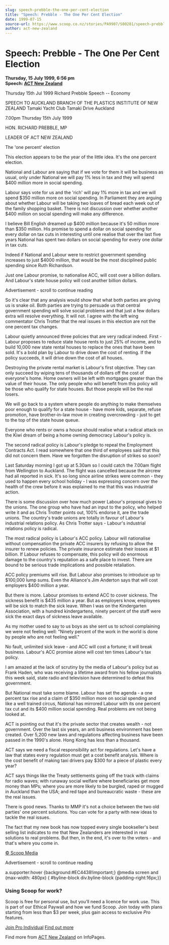 ```yaml
---
slug: speech-prebble-the-one-per-cent-election
title: "Speech: Prebble - The One Per Cent Election"
date: 1999-07-15
source-url: https://www.scoop.co.nz/stories/PA9907/S00281/speech-prebble-the-one-per-cent-election.htm
author: act-new-zealand
---
```

Speech: Prebble - The One Per Cent Election
===========================================

**Thursday, 15 July 1999, 6:56 pm**  
**Speech: [ACT New Zealand](https://info.scoop.co.nz/ACT_New_Zealand)**

Thursday 15th Jul 1999 Richard Prebble Speech -- Economy

SPEECH TO AUCKLAND BRANCH OF THE PLASTICS INSTITUTE OF NEW ZEALAND Tamaki Yacht Club Tamaki Drive Auckland

7.00pm Thursday 15th July 1999

HON. RICHARD PREBBLE, MP

LEADER OF ACT NEW ZEALAND

The 'one percent' election

This election appears to be the year of the little idea. It's the one percent election.

National and Labour are saying that if we vote for them it will be business as usual, only under National we will pay 1% less in tax and they will spend $400 million more in social spending.

Labour says vote for us and the 'rich' will pay 1% more in tax and we will spend $350 million more on social spending. In Parliament they are arguing about whether Labour will be taking two loaves of bread each week out of the family shopping basket. There is not discussion over whether another $400 million on social spending will make any difference.

I believe Bill English dreamed up $400 million because it's 50 million more than $350 million. His promise to spend a dollar on social spending for every dollar on tax cuts in interesting until one realise that over the last five years National has spent two dollars on social spending for every one dollar in tax cuts.

Indeed if National and Labour were to restrict government spending increases to just $4000 million, that would be the most disciplined public spending since Ruth Richardson.

Just one Labour promise, to nationalise ACC, will cost over a billion dollars. And Labour's state house policy will cost another billion dollars.

Advertisement - scroll to continue reading





So it's clear that any analysis would show that what both parties are giving us is snake oil. Both parties are trying to persuade us that central government spending will solve social problems and that just a few dollars extra will resolve everything. It will not. I agree with the left wing commentator Chris Trotter that the real issues in this election are not the one percent tax changes.

Labour quietly announced three policies that are very radical indeed. First - Labour proposes to reduce state house rents to just 25% of income, and to build 10,000 new state rental houses to replace the ones that have been sold. It's a bold plan by Labour to drive down the cost of renting. If the policy succeeds, it will drive down the cost of all houses.

Destroying the private rental market is Labour's first objective. They can only succeed by wiping tens of thousands of dollars off the cost of everyone's home. Home owners will be left with mortgages greater than the value of their house. The only people who will benefit from this policy will be those who qualify for state houses. But those people will be the real losers.

We will go back to a system where people do anything to make themselves poor enough to qualify for a state house - have more kids, separate, refuse promotion, have brother-in-law move in creating overcrowding - just to get to the top of the state house queue.

Everyone who rents or owns a house should realise what a radical attack on the Kiwi dream of being a home owning democracy Labour's policy is.

The second radical policy is Labour's pledge to repeal the Employment Contracts Act. I read somewhere that one third of employees said that this did not concern them. Have we forgotten the disruption of strikes so soon?

Last Saturday morning I got up at 5.30am so I could catch the 7.00am flight from Wellington to Auckland. The flight was cancelled because the aircrew had all reported in sick. It's so long since airline strikes were common - they used to happen every school holiday - I was expressing concern over the health of the crew before it was explained to me that this was industrial action.

There is some discussion over how much power Labour's proposal gives to the unions. The one group who have had an input to the policy, who helped write it and as Chris Trotter points out, 100% endorse it, are the trade unions. The country's trade unions are totally in favour of Labour's industrial relations policy. As Chris Trotter says - Labour's industrial relations policy is radical.

The most radical policy is Labour's ACC policy. Labour will nationalise without compensation the private ACC insurers by refusing to allow the insurer to renew policies. The private insurance estimate their losses at $1 billion. If Labour refuses to compensate, this policy will do enormous damage to the country's reputation as a safe place to invest. There are bound to be serious trade implications and possible retaliation.

ACC policy premiums will rise. But Labour also promises to introduce up to $100,000 lump sums. Even the Alliance's Jim Anderton says that will cost employers $400 million a year.

But there is more. Labour promises to extend ACC to cover sickness. The sickness benefit is $435 million a year. But as employers know, employees will be sick to match the sick leave. When I was on the Kindergarten Association, with a hundred kindergartens, ninety percent of the staff were sick the exact days of sickness leave available.

As my mother used to say to us boys as she sent us to school complaining we were not feeling well: \"Ninety percent of the work in the world is done by people who are not feeling well."

No fault, unlimited sick leave - and ACC will cost a fortune; it will break business. Labour's ACC promise alone will cost ten times Labour's tax policy.

I am amazed at the lack of scrutiny by the media of Labour's policy but as Frank Haden, who was receiving a lifetime award from his fellow journalists this week said, state radio and television have determined to defeat this government.

But National must take some blame. Labour has set the agenda - a one percent tax rise and a claim of $350 million more on social spending and like a well trained circus, National has mirrored Labour with its one percent tax cut and its $400 million social spending. Real problems are not being looked at.

ACT is pointing out that it's the private sector that creates wealth - not government. Over the last six years, an anti business environment has been created. Over 5,200 new laws and regulations affecting business have been passed in the 1990's alone. Hong Kong has less than a thousand.

ACT says we need a fiscal responsibility act for regulations. Let's have a law that states every regulation must get a cost benefit analysis. Where is the cost benefit of making taxi drivers pay $300 for a piece of plastic every year?

ACT says things like the Treaty settlements going off the track with claims for radio waves; with runaway social welfare where beneficiaries get more money than MPs; where you are more likely to be burgled, raped or mugged in Auckland than the USA; and red tape and bureaucratic waste - these are the real issues.

There is good news. Thanks to MMP it's not a choice between the two old parties' one percent solutions. You can vote for a party with new ideas to tackle the real issues.

The fact that my new book has now topped every single bookseller's best selling list indicates to me that New Zealanders are interested in real solutions to real problems. But then, in the end, it's over to the voters - and that's where you come in.

  

[© Scoop Media](http://www.scoop.co.nz/about/terms.html)  

Advertisement - scroll to continue reading



a.supporter:hover {background:#EC4438!important;} @media screen and (max-width: 480px) { #byline-block div.byline-block {padding-right:16px;}}

### Using Scoop for work?

Scoop is free for personal use, but you’ll need a licence for work use. This is part of our Ethical Paywall and how we fund Scoop. Join today with plans starting from less than $3 per week, plus gain access to exclusive _Pro_ features.  
  
[Join Pro Individual](https://pro.scoop.co.nz/Individual/?from=ProIn24) [Find out more](https://pro.scoop.co.nz/using-scoop-for-work/?from=ProIn24)

Find more from [ACT New Zealand](https://info.scoop.co.nz/ACT_New_Zealand) on InfoPages.